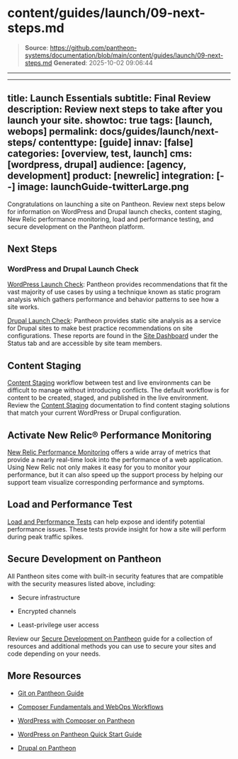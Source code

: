# content/guides/launch/09-next-steps.md

> **Source**: https://github.com/pantheon-systems/documentation/blob/main/content/guides/launch/09-next-steps.md
> **Generated**: 2025-10-02 09:06:44

---

---
title: Launch Essentials
subtitle: Final Review
description: Review next steps to take after you launch your site.
showtoc: true
tags: [launch, webops]
permalink: docs/guides/launch/next-steps/
contenttype: [guide]
innav: [false]
categories: [overview, test, launch]
cms: [wordpress, drupal]
audience: [agency, development]
product: [newrelic]
integration: [--]
image: launchGuide-twitterLarge.png
---

Congratulations on launching a site on Pantheon. Review next steps below for information on WordPress and Drupal launch checks, content staging, New Relic performance monitoring, load and performance testing, and secure development on the Pantheon platform.

## Next Steps

### WordPress and Drupal Launch Check

[WordPress Launch Check](/guides/wordpress-pantheon/wordpress-launch-check):
Pantheon provides recommendations that fit the vast majority of use cases by using a technique known as static program analysis which gathers performance and behavior patterns to see how a site works.

[Drupal Launch Check](/drupal-launch-check/): Pantheon provides static site analysis as a service for Drupal sites to make best practice recommendations on site configurations. These reports are found in the [Site Dashboard](/guides/account-mgmt/workspace-sites-teams/sites#site-dashboard) under the Status tab and are accessible by site team members.

## Content Staging

[Content Staging](/content-staging) workflow between test and live environments can be difficult to manage without introducing conflicts. The default workflow is for content to be created, staged, and published in the live environment. Review the [Content Staging](/content-staging) documentation to find content staging solutions that match your current WordPress or Drupal configuration.  

## Activate New Relic&reg; Performance Monitoring

[New Relic Performance Monitoring](/guides/new-relic/activate-new-relic#activate-new-relic-performance-monitoring) offers a wide array of metrics that provide a nearly real-time look into the performance of a web application. Using New Relic not only makes it easy for you to monitor your performance, but it can also speed up the support process by helping our support team visualize corresponding performance and symptoms.

## Load and Performance Test

[Load and Performance Tests](/load-and-performance-testing/) can help expose and identify potential performance issues. These tests provide insight for how a site will perform during peak traffic spikes.

## Secure Development on Pantheon

All Pantheon sites come with built-in security features that are compatible with the security measures listed above, including:

  - Secure infrastructure

  - Encrypted channels

  - Least-privilege user access

Review our [Secure Development on Pantheon](/guides/secure-development) guide for a collection of resources and additional methods you can use to secure your sites and code depending on your needs.
 
## More Resources

- [Git on Pantheon Guide](/guides/git)

- [Composer Fundamentals and WebOps Workflows](/guides/composer)

- [WordPress with Composer on Pantheon](/guides/wordpress-composer)

- [WordPress on Pantheon Quick Start Guide](/guides/wordpress-pantheon/)

- [Drupal on Pantheon](/drupal)